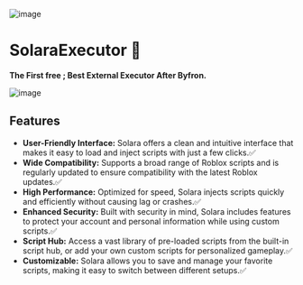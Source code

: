 ![image](https://github.com/user-attachments/assets/498039a1-254e-4cb9-95cb-854b7d04fb25)

# SolaraExecutor 🔰

**The First free ; Best External Executor After Byfron.**


![image](https://github.com/user-attachments/assets/4873d4e0-5a4a-457b-b9fe-2f6bead924a4)




## Features

- **User-Friendly Interface:** Solara offers a clean and intuitive interface that makes it easy to load and inject scripts with just a few clicks.✅
- **Wide Compatibility:** Supports a broad range of Roblox scripts and is regularly updated to ensure compatibility with the latest Roblox updates.✅
- **High Performance:** Optimized for speed, Solara injects scripts quickly and efficiently without causing lag or crashes.✅
- **Enhanced Security:** Built with security in mind, Solara includes features to protect your account and personal information while using custom scripts.✅
- **Script Hub:** Access a vast library of pre-loaded scripts from the built-in script hub, or add your own custom scripts for personalized gameplay.✅
- **Customizable:** Solara allows you to save and manage your favorite scripts, making it easy to switch between different setups.✅
